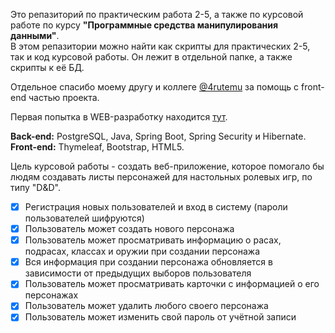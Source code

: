 Это репазиторий по практическим работа 2-5, а также по курсовой работе по курсу **"Программные средства манипулирования данными"**.  
В этом репазитории можно найти как скрипты для практических 2-5, так и код курсовой работы. Он лежит в отдельной папке, а также скрипты к её БД.

Отдельное спасибо моему другу и коллеге [@4rutemu](https://github.com/4rutemu) за помощь с front-end частью проекта.

Первая попытка в WEB-разработку находится [тут](https://github.com/IoriKimura/webappagain).  

**Back-end:** PostgreSQL, Java, Spring Boot, Spring Security и Hibernate.  
**Front-end:** Thymeleaf, Bootstrap, HTML5.

Цель курсовой работы - создать веб-приложение, которое помогало бы людям создавать листы персонажей для настольных ролевых игр, по типу "D&D". 
- [x] Регистрация новых пользователей и вход в систему (пароли пользователей шифруются) 
- [x] Пользователь может создать нового персонажа
- [x] Пользователь может просматривать информацию о расах, подрасах, классах и оружии при создании персонажа
- [x] Вся информация при создании персонажа обновляется в зависимости от предыдущих выборов пользователя
- [x] Пользователь может просматривать карточки с информацией о его персонажах
- [x] Пользователь может удалить любого своего персонажа
- [x] Пользователь может изменить свой пароль от учётной записи
